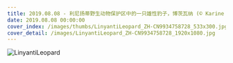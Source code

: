 ```yaml
---
title: 2019.08.08 - 利尼扬蒂野生动物保护区中的一只雄性豹子，博茨瓦纳 (© Karine Aigner/Tandem Stills + Motion)
date: 2019.08.08 00:00:00
cover_index: /images/thumbs/LinyantiLeopard_ZH-CN9934758728_533x300.jpg
cover_detail: /images/LinyantiLeopard_ZH-CN9934758728_1920x1080.jpg
---
```


![LinyantiLeopard](/images/LinyantiLeopard_ZH-CN9934758728_1920x1080.jpg)
